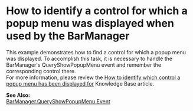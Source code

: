 # How to identify a control for which a popup menu was displayed when used by the BarManager


<p>This example demonstrates how to find a control for which a popup menu was displayed. To accomplish this task, it is necessary to handle the BarManager's QueryShowPopupMenu event and remember the corresponding control there.<br />
For more information, please review the <a href="https://www.devexpress.com/Support/Center/p/A673">How to identify which control a popup menu has been displayed for</a> Knowledge Base article.</p><p><strong>See Also:</strong><br />
<a href="http://documentation.devexpress.com/#WindowsForms/DevExpressXtraBarsBarManager_QueryShowPopupMenutopic">BarManager.QueryShowPopupMenu Event</a></p>

<br/>


